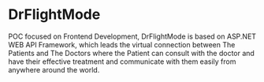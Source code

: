 # DrFlightMode
POC focused on Frontend Development, DrFlightMode  is based on ASP.NET WEB API Framework, which  leads  the virtual connection between The Patients and The Doctors where the Patient can consult with the doctor and have their effective treatment and  communicate with them easily from anywhere around the world. 
